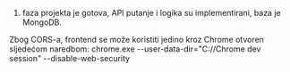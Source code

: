 1. faza projekta je gotova, API putanje i logika su implementirani, baza je MongoDB.

Zbog CORS-a, frontend se može koristiti jedino kroz Chrome otvoren sljedećom naredbom:
chrome.exe --user-data-dir="C://Chrome dev session" --disable-web-security
